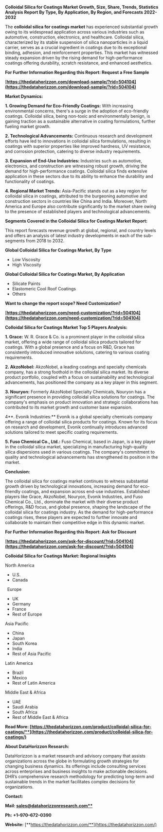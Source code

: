 ﻿**Colloidal Silica for Coatings  Market Growth, Size, Share, Trends, Statistics Analysis Report By Type, By Application, By Region, and Forecasts 2022-2032**

The **colloidal silica for coatings market** has experienced substantial growth owing to its widespread application across various industries such as automotive, construction, electronics, and healthcare. Colloidal silica, characterized by its stable suspension of silica nanoparticles in a liquid carrier, serves as a crucial ingredient in coatings due to its exceptional binding, adhesion, and reinforcement properties. This market has witnessed steady expansion driven by the rising demand for high-performance coatings offering durability, scratch resistance, and enhanced aesthetics.  

**For Further Information Regarding this Report: Request a Free Sample**	

[**https://thedatahorizzon.com/download-sample/?rid=504104](https://thedatahorizzon.com/download-sample/?rid=504104)** 

**Market Dynamics:**

**1. Growing Demand for Eco-Friendly Coatings:** With increasing environmental concerns, there's a surge in the adoption of eco-friendly coatings. Colloidal silica, being non-toxic and environmentally benign, is gaining traction as a sustainable alternative in coating formulations, further fueling market growth.

**2. Technological Advancements:** Continuous research and development efforts have led to innovations in colloidal silica formulations, resulting in coatings with superior properties like improved hardness, UV resistance, and corrosion protection, catering to diverse industry requirements.

**3. Expansion of End-Use Industries:** Industries such as automotive, electronics, and construction are witnessing robust growth, driving the demand for high-performance coatings. Colloidal silica finds extensive application in these sectors due to its ability to enhance the durability and functionality of coatings.

**4. Regional Market Trends:** Asia-Pacific stands out as a key region for colloidal silica in coatings, attributed to the burgeoning automotive and construction sectors in countries like China and India. Moreover, North America and Europe also contribute significantly to the market share owing to the presence of established players and technological advancements. 

**Segments Covered in the Colloidal Silica for Coatings Market Report:** 

This report forecasts revenue growth at global, regional, and country levels and offers an analysis of latest industry developments in each of the sub-segments from 2018 to 2032.

**Global Colloidal Silica for Coatings Market, By Type**

- Low Viscosity
- High Viscosity

**Global Colloidal Silica for Coatings Market, By Application**

- Silicate Paints
- Elastomeric Cool Roof Coatings
- Others

**Want to change the report scope? Need Customization?**

[**https://thedatahorizzon.com/need-customization/?rid=504104](https://thedatahorizzon.com/need-customization/?rid=504104)** 

**Colloidal Silica for Coatings Market Top 5 Players Analysis:**

**1. Grace:** W. R. Grace & Co. is a prominent player in the colloidal silica market, offering a wide range of colloidal silica products tailored for coatings. With a global presence and a focus on R&D, Grace has consistently introduced innovative solutions, catering to various coating requirements.

**2. AkzoNobel:** AkzoNobel, a leading coatings and specialty chemicals company, has a strong foothold in the colloidal silica market. Its diverse product portfolio, coupled with a focus on sustainability and technological advancements, has positioned the company as a key player in this segment.

**3. Nouryon:** Formerly AkzoNobel Specialty Chemicals, Nouryon has a significant presence in providing colloidal silica solutions for coatings. The company's emphasis on product innovation and strategic collaborations has contributed to its market growth and customer base expansion.

4\**. Evonik Industries:** Evonik is a global specialty chemicals company offering a range of colloidal silica products for coatings. Known for its focus on research and development, Evonik continually introduces advanced solutions tailored to meet specific coating requirements.

**5. Fuso Chemical Co., Ltd.:** Fuso Chemical, based in Japan, is a key player in the colloidal silica market, specializing in manufacturing high-quality silica dispersions used in various coatings. The company's commitment to quality and technological advancements has strengthened its position in the market.

**Conclusion:**

The colloidal silica for coatings market continues to witness substantial growth driven by technological innovations, increasing demand for eco-friendly coatings, and expansion across end-use industries. Established players like Grace, AkzoNobel, Nouryon, Evonik Industries, and Fuso Chemical Co., Ltd., dominate the market with their diverse product offerings, R&D focus, and global presence, shaping the landscape of the colloidal silica for coatings industry. As the demand for high-performance coatings rises, these players are expected to further innovate and collaborate to maintain their competitive edge in this dynamic market.

**For Further Information Regarding this Report: Ask for Discount**	

[**https://thedatahorizzon.com/ask-for-discount/?rid=504104](https://thedatahorizzon.com/ask-for-discount/?rid=504104)** 

**Colloidal Silica for Coatings Market: Regional Insights**

North America

- U.S.
- Canada

` `Europe

- UK
- Germany
- France
- Rest of Europe

Asia Pacific

- China
- Japan
- South Korea
- India
- Rest of Asia Pacific

Latin America

- Brazil
- Mexico
- Rest of Latin America

Middle East & Africa

- UAE
- Saudi Arabia
- South Africa
- Rest of Middle East & Africa

**Read More: [https://thedatahorizzon.com/product/colloidal-silica-for-coatings/**](https://thedatahorizzon.com/product/colloidal-silica-for-coatings/)** 

**About DataHorizzon Research:**

DataHorizzon is a market research and advisory company that assists organizations across the globe in formulating growth strategies for changing business dynamics. Its offerings include consulting services across enterprises and business insights to make actionable decisions. DHR’s comprehensive research methodology for predicting long-term and sustainable trends in the market facilitates complex decisions for organizations.

**Contact:**

**Mail: [sales@datahorizzonresearch.com**](mailto:sales@datahorizzonresearch.com)**

**Ph:** **+1–970–672–0390**

**Website:** [**https://thedatahorizzon.com/**](https://thedatahorizzon.com/)

